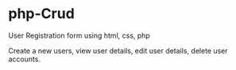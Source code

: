 # php-Crud
User Registration form using html, css, php

Create a new users, view user details, edit user details, delete user accounts.
